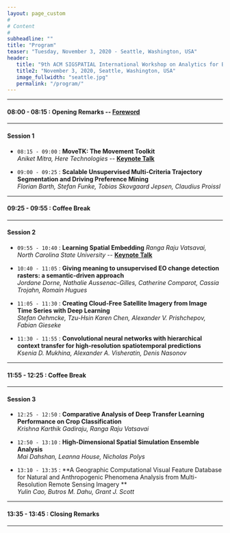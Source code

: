 ```yaml
---
layout: page_custom
#
# Content
#
subheadline: ""
title: "Program"
teaser: "Tuesday, November 3, 2020 - Seattle, Washington, USA"
header:
   title: "9th ACM SIGSPATIAL International Workshop on Analytics for Big Geospatial Data (BigSpatial 2020)"
   title2: "November 3, 2020, Seattle, Washington, USA"
   image_fullwidth: "seattle.jpg"
   permalink: "/program/"
---
```



---------------------------------------

#### 08:00 - 08:15 : Opening Remarks -- [Foreword](docs/frontmatter.pdf)

---------------------------------------

#### Session 1

* `08:15 - 09:00` : **MoveTK: The Movement Toolkit**   
*Aniket Mitra, Here Technologies* -- [**Keynote Talk**](/program/keynotes/#talk1)

* `09:00 - 09:25` : **Scalable Unsupervised Multi-Criteria Trajectory Segmentation and Driving Preference Mining**    
*Florian Barth, Stefan Funke, Tobias Skovgaard Jepsen, Claudius Proissl*

---------------------------------------

#### 09:25 - 09:55 : Coffee Break

---------------------------------------

#### Session 2

* `09:55 - 10:40` : **Learning Spatial Embedding**
*Ranga Raju Vatsavai, North Carolina State University*  -- [**Keynote Talk**](/program/keynotes/#talk2)

* `10:40 - 11:05` : **Giving meaning to unsupervised EO change detection rasters: a semantic-driven approach**    
*Jordane Dorne, Nathalie Aussenac-Gilles, Catherine Comparot, Cassia Trojahn, Romain Hugues*

* `11:05 - 11:30` : **Creating Cloud-Free Satellite Imagery from Image Time Series with Deep Learning**    
*Stefan Oehmcke, Tzu-Hsin Karen Chen, Alexander V. Prishchepov, Fabian Gieseke*

* `11:30 - 11:55` : **Convolutional neural networks with hierarchical context transfer for high-resolution spatiotemporal predictions**    
*Ksenia D. Mukhina, Alexander A. Visheratin, Denis Nasonov*

---------------------------------------

#### 11:55 - 12:25 : Coffee Break

---------------------------------------

#### Session 3

* `12:25 - 12:50` : **Comparative Analysis of Deep Transfer Learning Performance on Crop Classification**    
*Krishna Karthik Gadiraju, Ranga Raju Vatsavai*

* `12:50 - 13:10` : **High-Dimensional Spatial Simulation Ensemble Analysis**    
*Mai Dahshan, Leanna House, Nicholas Polys*

* `13:10 - 13:35` : **A Geographic Computational Visual Feature Database for Natural and Anthropogenic Phenomena Analysis from Multi-Resolution Remote Sensing Imagery **    
*Yulin Cao, Butros M. Dahu, Grant J. Scott*

---------------------------------------

#### 13:35 - 13:45 : Closing Remarks

---------------------------------------

<br />
<br />





